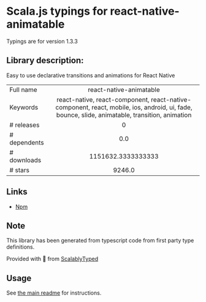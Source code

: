 
# Scala.js typings for react-native-animatable

Typings are for version 1.3.3

## Library description:
Easy to use declarative transitions and animations for React Native

|                    |                 |
| ------------------ | :-------------: |
| Full name          | react-native-animatable |
| Keywords           | react-native, react-component, react-native-component, react, mobile, ios, android, ui, fade, bounce, slide, animatable, transition, animation |
| # releases         | 0 |
| # dependents       | 0.0 |
| # downloads        | 1151632.3333333333 |
| # stars            | 9246.0 |

## Links
- [Npm](https://www.npmjs.com/package/react-native-animatable)
    


## Note
This library has been generated from typescript code from first party type definitions.

Provided with :purple_heart: from [ScalablyTyped](https://github.com/oyvindberg/ScalablyTyped)

## Usage
See [the main readme](../../readme.md) for instructions.


